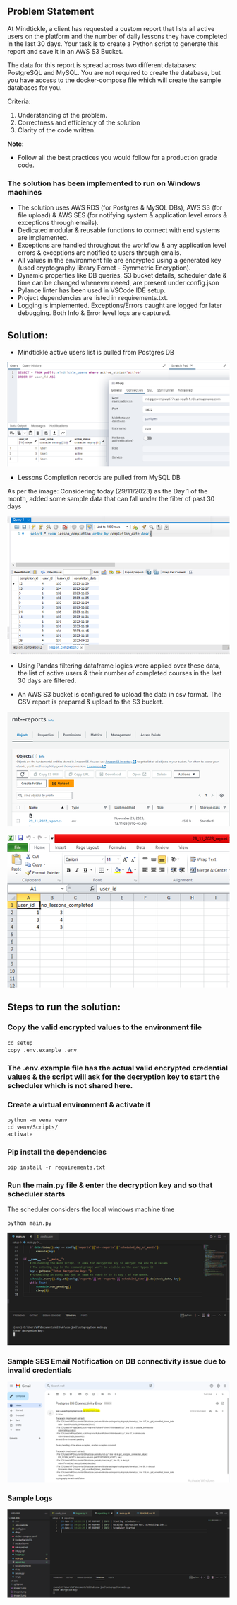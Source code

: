 ## Problem Statement
At Mindtickle, a client has requested a custom report that lists all active users on the platform and the number of daily lessons they have completed in the last 30 days. Your task is to create a Python script to generate this report and save it in an AWS S3 Bucket.

The data for this report is spread across two different databases: PostgreSQL and MySQL. You are not required to create the database, but you have access to the docker-compose file which will create the sample databases for you.

Criteria:
1. Understanding of the problem.
2. Correctness and efficiency of the solution
3. Clarity of the code written.

**Note:**
- Follow all the best practices you would follow for a production grade code.

### The solution has been implemented to run on Windows machines

- The solution uses AWS RDS (for Postgres & MySQL DBs), AWS S3 (for file upload) & AWS SES (for notifying system & application level errors & exceptions through emails).
- Dedicated modular & reusable functions to connect with end systems are implemented.
-  Exceptions are handled throughout the workflow & any application level errors & exceptions are notified to users through emails.
- All values in the environment file are encrypted using a generated key (used cryptography library Fernet - Symmetric Encryption).
- Dynamic properties like DB queries, S3 bucket details, scheduler date & time can be changed whenever neeed, are present under config.json
- Pylance linter has been used in VSCode IDE setup.
- Project dependencies are listed in requirements.txt.
- Logging is implemented. Exceptions/Errors caught are logged for later debugging. Both Info & Error level logs are captured.

## Solution:

- Mindtickle active users list is pulled from Postgres DB 

![Alt text](image.png)

- Lessons Completion records are pulled from MySQL DB

As per the image: Considering today (29/11/2023) as the Day 1 of the month, added some sample data that can fall under the filter of past 30 days

![Alt text](image-1.png)

- Using Pandas filtering dataframe logics were applied over these data, the list of active users & their number of completed courses in the last 30 days are filtered.

- An AWS S3 bucket is configured to upload the data in csv format. The CSV report is prepared & upload to the S3 bucket.

![Alt text](image-2.png)

![Alt text](image-3.png)

## Steps to run the solution:
### Copy the valid encrypted values to the environment file
```
cd setup
copy .env.example .env
```
### The .env.example file has the actual valid encrypted credential values & the script will ask for the decryption key to start the scheduler which is not shared here.

### Create a virtual environment & activate it
```
python -m venv venv
cd venv/Scripts/
activate
```

### Pip install the dependencies
```
pip install -r requirements.txt
```
### Run the main.py file & enter the decryption key and so that scheduler starts
The scheduler considers the local windows machine time
```
python main.py
```
![Alt text](image-4.png)

### Sample SES Email Notification on DB connectivity issue due to invalid credentials

![Alt text](image-6.png)

### Sample Logs

![Alt text](image-7.png)